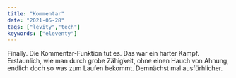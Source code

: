 ```yaml
---
title: "Kommentar"
date: "2021-05-28"
tags: ["levity","tech"]
keywords: ["eleventy"]
---
```

Finally. Die Kommentar-Funktion tut es. Das war ein harter Kampf. Erstaunlich, wie man durch grobe Zähigkeit, ohne einen Hauch von Ahnung, endlich doch so was zum Laufen bekommt. Demnächst mal ausfürhlicher.